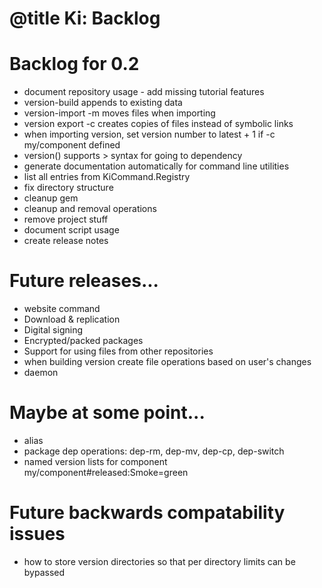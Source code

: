 # @title Ki: Backlog

# Backlog for 0.2
* document repository usage - add missing tutorial features
* version-build appends to existing data
* version-import -m moves files when importing
* version export -c creates copies of files instead of symbolic links
* when importing version, set version number to latest + 1 if -c my/component defined
* version() supports > syntax for going to dependency
* generate documentation automatically for command line utilities
* list all entries from KiCommand.Registry
* fix directory structure
* cleanup gem
* cleanup and removal operations
* remove project stuff
* document script usage
* create release notes

# Future releases...
* website command
* Download & replication
* Digital signing
* Encrypted/packed packages
* Support for using files from other repositories
* when building version create file operations based on user's changes
* daemon

# Maybe at some point...
* alias
* package dep operations: dep-rm, dep-mv, dep-cp, dep-switch
* named version lists for component my/component#released:Smoke=green

# Future backwards compatability issues
* how to store version directories so that per directory limits can be bypassed